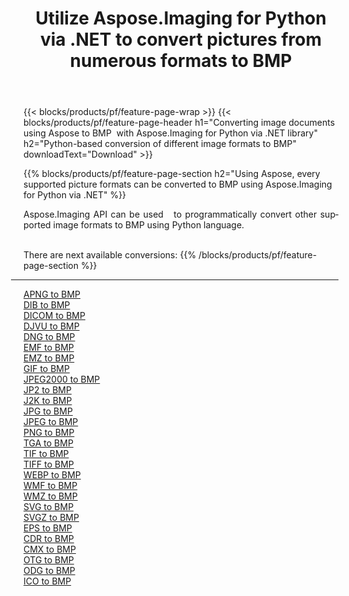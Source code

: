 ﻿---
title: Utilize Aspose.Imaging for Python via .NET to convert pictures from numerous formats to BMP 
weight: 3920
url: /python-net/conversion/to/bmp 
lang: en
langdirlevel: 2
locales: zh-hans,ja,it,ru,de,es,fr,nl,id,lt,pl,pt,vi,tr,ko,zh-hant,ar,hi,th,sv,cs,uk,he
description: You can use Aspose.Imaging for Python via .NET library to convert from a variety of formats to BMP
---

{{< blocks/products/pf/feature-page-wrap >}}
{{< blocks/products/pf/feature-page-header h1="Converting image documents using Aspose to BMP  with Aspose.Imaging for Python via .NET library" h2="Python-based conversion of different image formats to BMP" downloadText="Download" >}}


{{% blocks/products/pf/feature-page-section  h2="Using Aspose, every supported picture formats can be converted to BMP using Aspose.Imaging for Python via .NET" %}}
<p align=justify>Aspose.Imaging API can be used   to programmatically convert other supported image formats to BMP using Python language.</p>
<br/>
There are next available conversions:
{{% /blocks/products/pf/feature-page-section %}}
<div class="container-fluid productfamilypage bg-gray">
    <div class="convertypes bg-gray agp-content section">
        <div class="container">
		<hr style="margin-left:-20px;"/>
		<div class="row other-converters">
		    <div class='col-md-2 other-converter remove-lp remove-rp'><a href="/imaging/python-net/conversion/apng-to-bmp" >APNG to BMP</a></div>
<div class='col-md-2 other-converter remove-lp remove-rp'><a href="/imaging/python-net/conversion/dib-to-bmp" >DIB to BMP</a></div>
<div class='col-md-2 other-converter remove-lp remove-rp'><a href="/imaging/python-net/conversion/dicom-to-bmp" >DICOM to BMP</a></div>
<div class='col-md-2 other-converter remove-lp remove-rp'><a href="/imaging/python-net/conversion/djvu-to-bmp" >DJVU to BMP</a></div>
<div class='col-md-2 other-converter remove-lp remove-rp'><a href="/imaging/python-net/conversion/dng-to-bmp" >DNG to BMP</a></div>
<div class='col-md-2 other-converter remove-lp remove-rp'><a href="/imaging/python-net/conversion/emf-to-bmp" >EMF to BMP</a></div>
<div class='col-md-2 other-converter remove-lp remove-rp'><a href="/imaging/python-net/conversion/emz-to-bmp" >EMZ to BMP</a></div>
<div class='col-md-2 other-converter remove-lp remove-rp'><a href="/imaging/python-net/conversion/gif-to-bmp" >GIF to BMP</a></div>
<div class='col-md-2 other-converter remove-lp remove-rp'><a href="/imaging/python-net/conversion/jpeg2000-to-bmp" >JPEG2000 to BMP</a></div>
<div class='col-md-2 other-converter remove-lp remove-rp'><a href="/imaging/python-net/conversion/jp2-to-bmp" >JP2 to BMP</a></div>
<div class='col-md-2 other-converter remove-lp remove-rp'><a href="/imaging/python-net/conversion/j2k-to-bmp" >J2K to BMP</a></div>
<div class='col-md-2 other-converter remove-lp remove-rp'><a href="/imaging/python-net/conversion/jpg-to-bmp" >JPG to BMP</a></div>
<div class='col-md-2 other-converter remove-lp remove-rp'><a href="/imaging/python-net/conversion/jpeg-to-bmp" >JPEG to BMP</a></div>
<div class='col-md-2 other-converter remove-lp remove-rp'><a href="/imaging/python-net/conversion/png-to-bmp" >PNG to BMP</a></div>
<div class='col-md-2 other-converter remove-lp remove-rp'><a href="/imaging/python-net/conversion/tga-to-bmp" >TGA to BMP</a></div>
<div class='col-md-2 other-converter remove-lp remove-rp'><a href="/imaging/python-net/conversion/tif-to-bmp" >TIF to BMP</a></div>
<div class='col-md-2 other-converter remove-lp remove-rp'><a href="/imaging/python-net/conversion/tiff-to-bmp" >TIFF to BMP</a></div>
<div class='col-md-2 other-converter remove-lp remove-rp'><a href="/imaging/python-net/conversion/webp-to-bmp" >WEBP to BMP</a></div>
<div class='col-md-2 other-converter remove-lp remove-rp'><a href="/imaging/python-net/conversion/wmf-to-bmp" >WMF to BMP</a></div>
<div class='col-md-2 other-converter remove-lp remove-rp'><a href="/imaging/python-net/conversion/wmz-to-bmp" >WMZ to BMP</a></div>
<div class='col-md-2 other-converter remove-lp remove-rp'><a href="/imaging/python-net/conversion/svg-to-bmp" >SVG to BMP</a></div>
<div class='col-md-2 other-converter remove-lp remove-rp'><a href="/imaging/python-net/conversion/svgz-to-bmp" >SVGZ to BMP</a></div>
<div class='col-md-2 other-converter remove-lp remove-rp'><a href="/imaging/python-net/conversion/eps-to-bmp" >EPS to BMP</a></div>
<div class='col-md-2 other-converter remove-lp remove-rp'><a href="/imaging/python-net/conversion/cdr-to-bmp" >CDR to BMP</a></div>
<div class='col-md-2 other-converter remove-lp remove-rp'><a href="/imaging/python-net/conversion/cmx-to-bmp" >CMX to BMP</a></div>
<div class='col-md-2 other-converter remove-lp remove-rp'><a href="/imaging/python-net/conversion/otg-to-bmp" >OTG to BMP</a></div>
<div class='col-md-2 other-converter remove-lp remove-rp'><a href="/imaging/python-net/conversion/odg-to-bmp" >ODG to BMP</a></div>
<div class='col-md-2 other-converter remove-lp remove-rp'><a href="/imaging/python-net/conversion/ico-to-bmp" >ICO to BMP</a></div>
                </div>
        </div>
    </div>
</div>
<br/>

